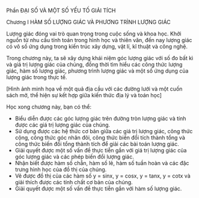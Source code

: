 Phần ĐẠI SỐ VÀ MỘT SỐ YẾU TỐ GIẢI TÍCH

Chương I HÀM SỐ LƯỢNG GIÁC VÀ PHƯƠNG TRÌNH LƯỢNG GIÁC

Lượng giác đóng vai trò quan trọng trong cuộc sống và khoa học. Khởi nguồn từ nhu cầu tính toán trong hình học và thiên văn, đến nay lượng giác có vô số ứng dụng trong kiến trúc xây dựng, vật lí, kĩ thuật và công nghệ.

Trong chương này, ta sẽ xây dựng khái niệm góc lượng giác với số đo bất kì và giá trị lượng giác của chúng, đồng thời tìm hiểu các công thức lượng giác, hàm số lượng giác, phương trình lượng giác và một số ứng dụng của lượng giác trong thực tế.

[Hình ảnh minh họa về một quả địa cầu với các đường lưới và một cuốn sách mở, thể hiện sự kết hợp giữa kiến thức địa lý và toán học]

Học xong chương này, bạn có thể:
- Biểu diễn được các góc lượng giác trên đường tròn lượng giác và tính được các giá trị lượng giác của chúng.
- Sử dụng được các hệ thức cơ bản giữa các giá trị lượng giác, công thức cộng, công thức góc nhân đôi, công thức biến đổi tích thành tổng và công thức biến đổi tổng thành tích để giải các bài toán lượng giác.
- Giải quyết được một số vấn đề thực tiễn gắn với giá trị lượng giác của góc lượng giác và các phép biến đổi lượng giác.
- Nhận biết được hàm số chẵn, hàm số lẻ, hàm số tuần hoàn và các đặc trưng hình học của đồ thị của chúng.
- Vẽ được đồ thị của các hàm số y = sinx, y = cosx, y = tanx, y = cotx và giải thích được các tính chất cơ bản của chúng.
- Giải quyết được một số vấn đề thực tiễn gắn với hàm số lượng giác.